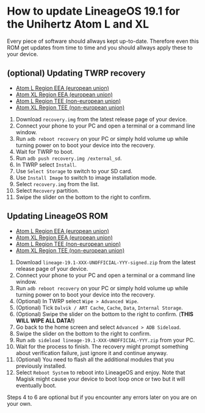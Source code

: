 How to update LineageOS 19.1 for the Unihertz Atom L and XL
=================================================

Every piece of software should allways kept up-to-date. Therefore even this ROM get updates from time to time and you should allways apply these to your device.

## (optional) Updating TWRP recovery

- [Atom L Region EEA (european union)](https://github.com/ADeadTrousers/twrp_device_Unihertz_Atom_L_EEA/releases)
- [Atom XL Region EEA (european union)](https://github.com/ADeadTrousers/twrp_device_Unihertz_Atom_XL_EEA/releases)
- [Atom L Region TEE (non-european union)](https://github.com/ADeadTrousers/twrp_device_Unihertz_Atom_L_TEE/releases)
- [Atom XL Region TEE (non-european union)](https://github.com/ADeadTrousers/twrp_device_Unihertz_Atom_XL_TEE/releases)

1. Download `recovery.img` from the latest release page of your device.
2. Connect your phone to your PC and open a terminal or a command line window.
3. Run `adb reboot recovery` on your PC or simply hold volume up while turning power on to boot your device into the recovery.
4. Wait for TWRP to boot.
5. Run `adb push recovery.img /external_sd`.
6. In TWRP select `Install`.
7. Use `Select Storage` to switch to your SD card.
8. Use `Install Image` to switch to image installation mode.
9. Select `recovery.img` from the list.
10. Select `Recovery` partition.
11. Swipe the slider on the bottom to the right to confirm.

## Updating LineageOS ROM

- [Atom L Region EEA (european union)](https://github.com/ADeadTrousers/android_device_Unihertz_Atom_L_EEA/releases)
- [Atom XL Region EEA (european union)](https://github.com/ADeadTrousers/android_device_Unihertz_Atom_XL_EEA/releases)
- [Atom L Region TEE (non-european union)](https://github.com/ADeadTrousers/android_device_Unihertz_Atom_L_TEE/releases)
- [Atom XL Region TEE (non-european union)](https://github.com/ADeadTrousers/android_device_Unihertz_Atom_XL_TEE/releases)

1. Download `lineage-19.1-XXX-UNOFFICIAL-YYY-signed.zip` from the latest release page of your device.
2. Connect your phone to your PC and open a terminal or a command line window.
3. Run `adb reboot recovery` on your PC or simply hold volume up while turning power on to boot your device into the recovery.
4. (Optional) In TWRP select `Wipe > Advanced Wipe`.
5. (Optional) Tick `Dalvik / ART Cache`, `Cache`, `Data`, `Internal Storage`. 
6. (Optional) Swipe the slider on the bottom to the right to confirm. (**THIS WILL WIPE ALL DATA!**)
7. Go back to the home screen and select `Advanced > ADB Sideload`.
8. Swipe the slider on the bottom to the right to confirm.
9. Run `adb sideload lineage-19.1-XXX-UNOFFICIAL-YYY.zip` from your PC.
10. Wait for the process to finish. The recovery might prompt something about verification failure, just ignore it and continue anyway.
11. (Optional) You need to flash all the additional modules that you previously installed. 
12. Select `Reboot System` to reboot into LineageOS and enjoy. Note that Magisk might cause your device to boot loop once or two but it will eventually boot.

Steps 4 to 6 are optional but if you encounter any errors later on you are on your own.
